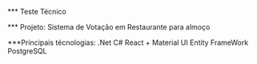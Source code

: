*** Teste Técnico

*** Projeto: Sistema de Votação em Restaurante para almoço

***Principais técnologias:
.Net C#
React + Material UI
Entity FrameWork
PostgreSQL

